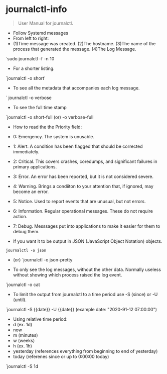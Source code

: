 # journalctl-info

> User Manual for journalctl.

- Follow Systemd messages
- From left to right:
- (1)Time message was created. (2)The hostname. (3)The name of the process that generated the message. (4)The Log Message.

`sudo journalctl -f -n 10

- For a shorter listing.

`journalctl -o short'

- To see all the metadata that accompanies each log message.

` journalctl -o verbose

- To see the full time stamp

`journalctl -o short-full (or) -o verbose-full

- How to read the the Priority field:
- 0: Emergency. The system is unusable.
- 1: Alert. A condition has been flagged that should be corrected immediately.
- 2: Critical. This covers crashes, coredumps, and significant failures in primary applications.
- 3: Error. An error has been reported, but it is not considered severe.
- 4: Warning. Brings a condiiton to your attention that, if ignored, may become an error.
- 5: Notice. Used to report events that are unusual, but not errors.
- 6: Information. Regular operational messages. These do not require action.
- 7: Debug. Messsages put into applications to make it easier for them to debug them.

- If you want it to be output in JSON (JavaScript Object Notation) objects.

`journalctl -o json`
- (or)
`journalctl -o json-pretty

- To only see the log messages, without the other data. Normally useless without showing which process raised the log event.

`journalctl -o cat

- To limit the output from journalctl to a time period use -S (since) or -U (until).

`journalctl -S {{date}} -U {{date}} (example date: "2020-91-12 07:00:00")

- Using relative time period:
- d (ex. 1d)
- now
- m (minutes)
- w (weeks)
- h (ex. 1h)
- yesterday (references everything from beginning to end of yesterday)
- today (referenes since or up to 0:00:00 today)


`journalctl -S 1d


